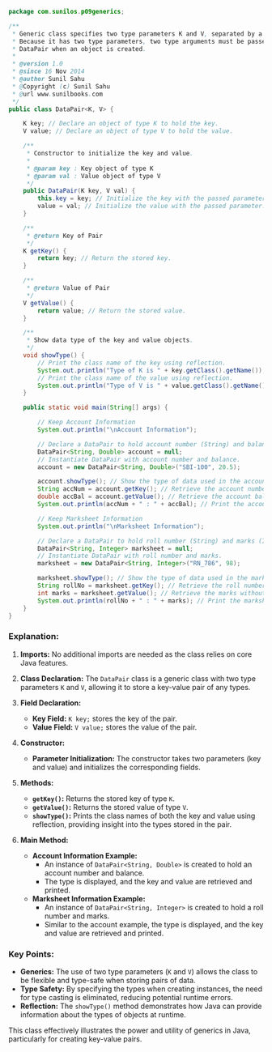 
```java
package com.sunilos.p09generics;

/**
 * Generic class specifies two type parameters K and V, separated by a comma.
 * Because it has two type parameters, two type arguments must be passed to 
 * DataPair when an object is created.
 * 
 * @version 1.0
 * @since 16 Nov 2014
 * @author Sunil Sahu
 * @Copyright (c) Sunil Sahu
 * @url www.sunilbooks.com
 */
public class DataPair<K, V> {

    K key; // Declare an object of type K to hold the key.
    V value; // Declare an object of type V to hold the value.

    /**
     * Constructor to initialize the key and value.
     * 
     * @param key : Key object of type K
     * @param val : Value object of type V
     */
    public DataPair(K key, V val) {
        this.key = key; // Initialize the key with the passed parameter.
        value = val; // Initialize the value with the passed parameter.
    }

    /**
     * @return Key of Pair
     */
    K getKey() {
        return key; // Return the stored key.
    }

    /**
     * @return Value of Pair
     */
    V getValue() {
        return value; // Return the stored value.
    }

    /**
     * Show data type of the key and value objects.
     */
    void showType() {
        // Print the class name of the key using reflection.
        System.out.println("Type of K is " + key.getClass().getName());
        // Print the class name of the value using reflection.
        System.out.println("Type of V is " + value.getClass().getName());
    }

    public static void main(String[] args) {

        // Keep Account Information
        System.out.println("\nAccount Information");

        // Declare a DataPair to hold account number (String) and balance (Double)
        DataPair<String, Double> account = null;
        // Instantiate DataPair with account number and balance.
        account = new DataPair<String, Double>("SBI-100", 20.5);

        account.showType(); // Show the type of data used in the account object.
        String accNum = account.getKey(); // Retrieve the account number without casting.
        double accBal = account.getValue(); // Retrieve the account balance.
        System.out.println(accNum + " : " + accBal); // Print the account information.

        // Keep Marksheet Information
        System.out.println("\nMarksheet Information");

        // Declare a DataPair to hold roll number (String) and marks (Integer)
        DataPair<String, Integer> marksheet = null;
        // Instantiate DataPair with roll number and marks.
        marksheet = new DataPair<String, Integer>("RN_786", 98);

        marksheet.showType(); // Show the type of data used in the marksheet object.
        String rollNo = marksheet.getKey(); // Retrieve the roll number without casting.
        int marks = marksheet.getValue(); // Retrieve the marks without casting.
        System.out.println(rollNo + " : " + marks); // Print the marksheet information.
    }
}
```

### Explanation:

1. **Imports:** No additional imports are needed as the class relies on core Java features.

2. **Class Declaration:** The `DataPair` class is a generic class with two type parameters `K` and `V`, allowing it to store a key-value pair of any types.

3. **Field Declaration:**
   - **Key Field:** `K key;` stores the key of the pair.
   - **Value Field:** `V value;` stores the value of the pair.

4. **Constructor:**
   - **Parameter Initialization:** The constructor takes two parameters (key and value) and initializes the corresponding fields.

5. **Methods:**
   - **`getKey()`:** Returns the stored key of type `K`.
   - **`getValue()`:** Returns the stored value of type `V`.
   - **`showType()`:** Prints the class names of both the key and value using reflection, providing insight into the types stored in the pair.

6. **Main Method:**
   - **Account Information Example:**
     - An instance of `DataPair<String, Double>` is created to hold an account number and balance.
     - The type is displayed, and the key and value are retrieved and printed.
   - **Marksheet Information Example:**
     - An instance of `DataPair<String, Integer>` is created to hold a roll number and marks.
     - Similar to the account example, the type is displayed, and the key and value are retrieved and printed.

### Key Points:
- **Generics:** The use of two type parameters (`K` and `V`) allows the class to be flexible and type-safe when storing pairs of data.
- **Type Safety:** By specifying the types when creating instances, the need for type casting is eliminated, reducing potential runtime errors.
- **Reflection:** The `showType()` method demonstrates how Java can provide information about the types of objects at runtime.

This class effectively illustrates the power and utility of generics in Java, particularly for creating key-value pairs.

